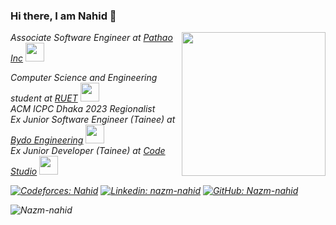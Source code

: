 ### Hi there, I am Nahid 👋
<img align='right' src="https://media.giphy.com/media/lq4OYg1yffhDdrnL39/giphy.gif" width="230">
<p><em>Associate Software Engineer at <a href="https://pathao.com/">Pathao Inc</a> 
 <img src="https://media.giphy.com/media/WUlplcMpOCEmTGBtBW/giphy.gif" width="30">
<p><em>Computer Science and Engineering student at <a href="https://www.ruet.ac.bd/">RUET</a> <img src="https://media.giphy.com/media/fYSnHlufseco8Fh93Z/giphy.gif" width="30">
 </br>ACM ICPC Dhaka 2023 Regionalist
 </br>Ex Junior Software Engineer (Tainee) at <a href="http://www.bydoengineering.com/"> Bydo Engineering</a>
 <img src="https://media.giphy.com/media/WUlplcMpOCEmTGBtBW/giphy.gif" width="30">
 </br>Ex Junior Developer (Tainee) at <a href="#"> Code Studio</a>
 <img src="https://media.giphy.com/media/WUlplcMpOCEmTGBtBW/giphy.gif" width="30"> </br>

[![Codeforces: Nahid](https://img.shields.io/badge/-Nahid-blue?style=flat-square&logo=Codeforces&logoColor=white&link=https://codeforces.com/profile/Nahid)](https://codeforces.com/profile/Nahid)
[![Linkedin: nazm-nahid](https://img.shields.io/badge/-nazmnahid-blue?style=flat-square&logo=Linkedin&logoColor=white&link=https://www.linkedin.com/in/nazm-nahid/)](https://www.linkedin.com/in/nazm-nahid)
[![GitHub: Nazm-nahid](https://img.shields.io/github/followers/Nazm-nahid?label=follow&style=social)](https://github.com/Nazm-nahid)

<p><img align="center" src="https://github-readme-streak-stats.herokuapp.com/?user=Nazm-nahid&theme=radical" alt="Nazm-nahid" /></p>
